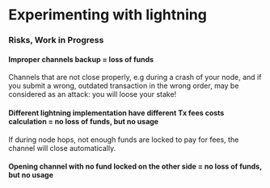 # Experimenting with lightning

### Risks, Work in Progress

#### Improper channels backup = loss of funds

Channels that are not close properly, e.g during a crash of your node, and if you submit a wrong, outdated transaction in the wrong order, may be considered as an attack: you will loose your stake!

#### Different lightning implementation have different Tx fees costs calculation = no loss of funds, but no usage

If during node hops, not enough funds are locked to pay for fees, the channel will close automatically.

#### Opening channel with no fund locked on the other side = no loss of funds, but no usage

### 

